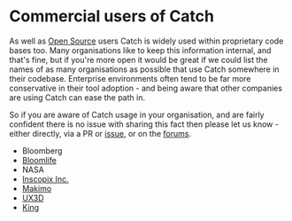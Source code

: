 <a id="top"></a>
# Commercial users of Catch

As well as [Open Source](opensource-users.md#top) users Catch is widely used within proprietary code bases too.
Many organisations like to keep this information internal, and that's fine, 
but if you're more open it would be great if we could list the names of as
many organisations as possible that use Catch somewhere in their codebase. 
Enterprise environments often tend to be far more conservative in their tool adoption - 
and being aware that other companies are using Catch can ease the path in.

So if you are aware of Catch usage in your organisation, and are fairly confident there is no issue with sharing this
fact then please let us know - either directly, via a PR or 
[issue](https://github.com/philsquared/Catch/issues), or on the [forums](https://groups.google.com/forum/?fromgroups#!forum/catch-forum).
 
 - Bloomberg
 - [Bloomlife](https://bloomlife.com)
 - NASA
 - [Inscopix Inc.](https://www.inscopix.com/)
 - [Makimo](https://makimo.pl/)
 - [UX3D](https://ux3d.io)
 - [King](https://king.com)
 
